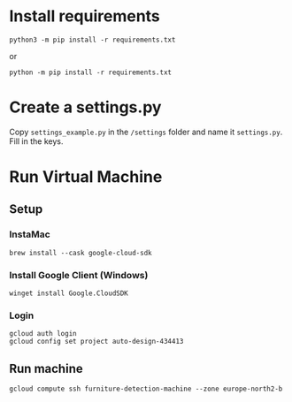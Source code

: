 # Install requirements

    python3 -m pip install -r requirements.txt
or 
    
    python -m pip install -r requirements.txt


# Create a settings.py

Copy `settings_example.py` in the `/settings` folder and name it `settings.py`. Fill in the keys.


# Run Virtual Machine

## Setup
### InstaMac
    brew install --cask google-cloud-sdk

### Install Google Client (Windows)
    winget install Google.CloudSDK

### Login
    gcloud auth login
    gcloud config set project auto-design-434413

## Run machine
    gcloud compute ssh furniture-detection-machine --zone europe-north2-b